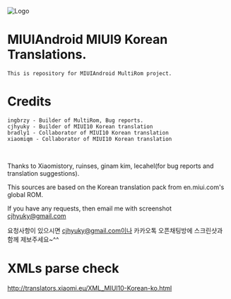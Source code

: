 ![Logo](https://s33.postimg.cc/o1o8eafxb/IMG_20180604_174521.png)

# MIUIAndroid MIUI9 Korean Translations.
    This is repository for MIUIAndroid MultiRom project.
# Credits
    ingbrzy - Builder of MultiRom, Bug reports.
    cjhyuky - Builder of MIUI10 Korean translation
    bradly1 - Collaborator of MIUI10 Korean translation
    xiaomiqm - Collaborator of MIUI10 Korean translation
    
    
Thanks to Xiaomistory, ruinses, ginam kim, lecahel(for bug reports and translation suggestions).

This sources are based on the Korean translation pack from en.miui.com's global ROM.

If you have any requests, then email me with screenshot cjhyuky@gmail.com

요청사항이 있으시면 cjhyuky@gmail.com이나 카카오톡 오픈채팅방에 스크린샷과 함께 제보주세요~^^
    
# XMLs parse check
http://translators.xiaomi.eu/XML_MIUI10-Korean-ko.html    
